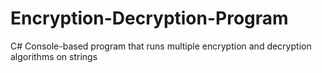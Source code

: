 # Encryption-Decryption-Program
C# Console-based program that runs multiple encryption and decryption algorithms on strings
